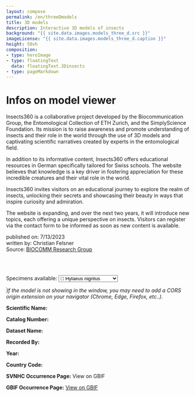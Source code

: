 ```yaml
---
layout: compose
permalink: /en/threeDmodels
title: 3D models
description: Interactive 3D models of insects
background: "{{ site.data.images.models_three_d.src }}"
imageLicense: "{{ site.data.images.models_three_d.caption }}"
height: 50vh
composition:
- type: heroImage
- type: floatingText
  data: floatingText.3Dinsects
- type: pageMarkdown
---
```


# Infos on model viewer

Insects360 is a collaborative project developed by the Biocommunication Group, the Entomological Collection of ETH Zurich, and the SimplyScience Foundation. Its mission is to raise awareness and promote understanding of insects and their role in the world through the use of 3D models and captivating scientific narratives created by experts in the entomological field.

In addition to its informative content, Insects360 offers educational resources in German specifically tailored for Swiss schools. The website believes that knowledge is a key driver in fostering appreciation for these incredible creatures and their vital role in the world.

Insects360 invites visitors on an educational journey to explore the realm of insects, unlocking their secrets and showcasing their beauty in ways that inspire curiosity and admiration.

The website is expanding, and over the next two years, it will introduce new topics, each offering a unique perspective on insects. Visitors can register via the contact form to be informed as soon as new content is available.

published on: 7/13/2023  
written by: Christian Felsner  
Source: [BIOCOMM Research Group](https://biocommunication.org/en/insects360/3d-scans/)

<br><br>

<!-- Drop-down menu to select the model -->
<label for="model-selector">Specimens available:</label>
<select id="model-selector" onchange="updateModel()">
    <option value="https://biocommunication.org/filesystems/scans/Hylaeus-cgj-20230823">🐝 Hylaeus nigritus</option>
    <option value="https://biocommunication.org/filesystems/scans/Mosquito-cgj-20240211">🦟 Anopheles gambiae</option>
    <option value="https://biocommunication.org/filesystems/scans/Carabus-cgj-20230823">🪲 Carabus montivagus</option>
    <option value="https://biocommunication.org/filesystems/scans/Cicindela-cgj-20230823">🪲 Cicindela andriana</option>
</select>

<!-- Inclusion of the model-viewer library -->
<script type="module" src="https://unpkg.com/@google/model-viewer/dist/model-viewer.min.js"></script>

<!-- Model Viewer Component -->
<model-viewer id="dynamic-model-viewer"
              src=""
              shadow-intensity="1" 
              camera-controls="" 
              touch-action="none" 
              interaction-prompt-threshold="500" 
              auto-rotate="" 
              class="js-scan-viewer" 
              ar-status="not-presenting" 
              style="width: 100%; max-width: 100vw; height: 50vh; border: 1px solid #ccc; background-color: #fff;"></model-viewer>
_If the model is not showing in the window, you may need to add a CORS origin extension on your navigator (Chrome, Edge, Firefox, etc..)._

<!-- Display extracted data -->
<div id="model-data">
    <p><strong>Scientific Name:</strong> <span id="scientificName"></span></p>
    <p><strong>Catalog Number:</strong> <span id="catalogNumber"></span></p>
    <p><strong>Dataset Name:</strong> <span id="datasetName"></span></p>
    <p><strong>Recorded By:</strong> <span id="recordedBy"></span></p>
    <p><strong>Year:</strong> <span id="year"></span></p>
    <p><strong>Country Code:</strong> <span id="countryCode"></span></p>
    <p><strong>SVNHC Occurrence Page:</strong> <a https://svnhc.hp.gbif-staging.org/occurrence/search?entity=3777522425>View on GBIF</a></p>
    <p><strong>GBIF Occurrence Page:</strong> <a id="gbifLink" href="#" target="_blank">View on GBIF</a></p>
</div>


<script>
function getModelNameFromURL() {
    const urlParams = new URLSearchParams(window.location.search);
    return urlParams.get('model');
}

function updateModel() {
    const modelSelector = document.getElementById('model-selector');
    const selectedModel = modelSelector.value;
    if (selectedModel) {
        const newUrl = `${window.location.pathname}?model=${selectedModel}`;
        window.history.pushState({ path: newUrl }, '', newUrl);
        const modelViewer = document.getElementById('dynamic-model-viewer');
        const modelSrc = `${selectedModel}.gltf`;
        modelViewer.setAttribute('src', modelSrc);
    }
}

function fetchModelData() {
    const apiUrl = 'https://api.gbif.org/v1/occurrence/3777522425/fragment';
    const gbifBaseUrl = 'https://www.gbif.org/en/occurrence/';

    const occurrenceId = apiUrl.split('/')[5];
    
    fetch(apiUrl)
        .then(response => response.json())
        .then(data => {
            document.getElementById('scientificName').textContent = data.scientificName;
            document.getElementById('catalogNumber').textContent = data.catalogNumber;
            document.getElementById('datasetName').textContent = data.datasetName;
            document.getElementById('recordedBy').textContent = data.recordedBy;
            document.getElementById('year').textContent = data.year;
            document.getElementById('countryCode').textContent = data.countryCode;
            document.getElementById('gbifLink').href = `${gbifBaseUrl}${occurrenceId}`;
        })
        .catch(error => console.error('Error fetching model data:', error));
}

document.addEventListener('DOMContentLoaded', (event) => {
    const modelName = getModelNameFromURL();
    if (modelName) {
        const modelViewer = document.getElementById('dynamic-model-viewer');
        const modelSrc = `${modelName}.gltf`;
        modelViewer.setAttribute('src', modelSrc);
        document.getElementById('model-selector').value = modelName;
    }
    fetchModelData();
});
</script>

